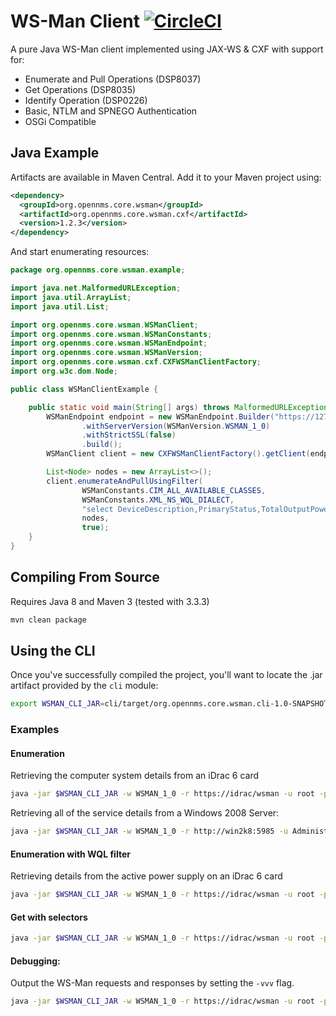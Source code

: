 # WS-Man Client [![CircleCI](https://circleci.com/gh/OpenNMS/wsman.svg?style=svg)](https://circleci.com/gh/OpenNMS/wsman)

A pure Java WS-Man client implemented using JAX-WS & CXF with support for:
* Enumerate and Pull Operations (DSP8037)
* Get Operations (DSP8035)
* Identify Operation (DSP0226)
* Basic, NTLM and SPNEGO Authentication
* OSGi Compatible

## Java Example

Artifacts are available in Maven Central. Add it to your Maven project using:

```xml
<dependency>
  <groupId>org.opennms.core.wsman</groupId>
  <artifactId>org.opennms.core.wsman.cxf</artifactId>
  <version>1.2.3</version>
</dependency>
```

And start enumerating resources:

```java
package org.opennms.core.wsman.example;

import java.net.MalformedURLException;
import java.util.ArrayList;
import java.util.List;

import org.opennms.core.wsman.WSManClient;
import org.opennms.core.wsman.WSManConstants;
import org.opennms.core.wsman.WSManEndpoint;
import org.opennms.core.wsman.WSManVersion;
import org.opennms.core.wsman.cxf.CXFWSManClientFactory;
import org.w3c.dom.Node;

public class WSManClientExample {

    public static void main(String[] args) throws MalformedURLException {
        WSManEndpoint endpoint = new WSManEndpoint.Builder("https://127.0.0.1/wsman")
                .withServerVersion(WSManVersion.WSMAN_1_0)
                .withStrictSSL(false)
                .build();
        WSManClient client = new CXFWSManClientFactory().getClient(endpoint);

        List<Node> nodes = new ArrayList<>();
        client.enumerateAndPullUsingFilter(
                WSManConstants.CIM_ALL_AVAILABLE_CLASSES,
                WSManConstants.XML_NS_WQL_DIALECT,
                "select DeviceDescription,PrimaryStatus,TotalOutputPower,InputVoltage,FirmwareVersion,RedundancyStatus from DCIM_PowerSupplyView where DetailedState != 'Absent' and PrimaryStatus != 0",
                nodes,
                true);
    }
}
```

## Compiling From Source

Requires Java 8 and Maven 3 (tested with 3.3.3)

```sh
mvn clean package
```

## Using the CLI

Once you've successfully compiled the project, you'll want to locate the .jar artifact provided by the `cli` module:

```sh
export WSMAN_CLI_JAR=cli/target/org.opennms.core.wsman.cli-1.0-SNAPSHOT.jar
```

### Examples

#### Enumeration

Retrieving the computer system details from an iDrac 6 card

```sh
java -jar $WSMAN_CLI_JAR -w WSMAN_1_0 -r https://idrac/wsman -u root -p calvin -resourceUri http://schemas.dell.com/wbem/wscim/1/cim-schema/2/DCIM_ComputerSystem
```

Retrieving all of the service details from a Windows 2008 Server:

```sh
java -jar $WSMAN_CLI_JAR -w WSMAN_1_0 -r http://win2k8:5985 -u Administrator -p PASsW0rdz -resourceUri http://schemas.microsoft.com/wbem/wsman/1/wmi/root/cimv2/Win32_Service
```

#### Enumeration with WQL filter

Retrieving details from the active power supply on an iDrac 6 card

```sh
java -jar $WSMAN_CLI_JAR -w WSMAN_1_0 -r https://idrac/wsman -u root -p calvin "select DeviceDescription,PrimaryStatus,TotalOutputPower,InputVoltage,Range1MaxInputPower,FirmwareVersion,RedundancyStatus from DCIM_PowerSupplyView where DetailedState != 'Absent' and PrimaryStatus != 0"
```

#### Get with selectors

```sh
java -jar $WSMAN_CLI_JAR -w WSMAN_1_0 -r https://idrac/wsman -u root -p calvin -o GET -resourceUri http://schemas.dell.com/wbem/wscim/1/cim-schema/2/DCIM_ComputerSystem -s CreationClassName=DCIM_ComputerSystem -s Name=srv:system
```

#### Debugging:

Output the WS-Man requests and responses by setting the `-vvv` flag.

```sh
java -jar $WSMAN_CLI_JAR -w WSMAN_1_0 -r https://idrac/wsman -u root -p calvin -resourceUri http://schemas.dell.com/wbem/wscim/1/cim-schema/2/DCIM_PowerSupplyView -v TRACE -vvv
```
